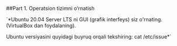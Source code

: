 
##Part 1. Operatsion tizimni o‘rnatish


`*Ubuntu 20.04 Server LTS ni GUI (grafik interfeys) siz o'rnating. (VirtualBox dan foydalaning).

Ubuntu versiyasini quyidagi buyruq orqali tekshiring:  cat /etc/issue*`
